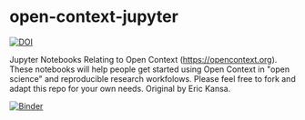 # open-context-jupyter

[![DOI](https://zenodo.org/badge/134486684.svg)](https://zenodo.org/badge/latestdoi/134486684)

Jupyter Notebooks Relating to Open Context (https://opencontext.org). These notebooks will help people get started using Open Context in "open science" and reproducible research workfolows. Please feel free to fork and adapt this repo for your own needs. Original by Eric Kansa.

[![Binder](https://mybinder.org/badge.svg)](http://mybinder.org/v2/gh/o-date/open-context-jupyter/master)



